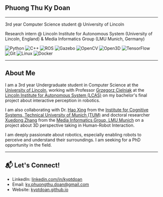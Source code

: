 ## Phuong Thu Ky Doan
---
3rd year Computer Science student @ University of Lincoln

Research intern @ Lincoln Institute for Autonomous System (University of Lincoln, England) & Media Informatics Group (LMU Munich, Germany)

![Python](https://img.shields.io/badge/-Python-3776AB?logo=python&logoColor=white)
![C++](https://img.shields.io/badge/-C++-00599C?logo=c%2B%2B&logoColor=white)
![ROS](https://img.shields.io/badge/-ROS-22314E?logo=ros&logoColor=white)
![Gazebo](https://img.shields.io/badge/-Gazebo-0097A9?logo=gazebo&logoColor=white)
![OpenCV](https://img.shields.io/badge/-OpenCV-5C3EE8?logo=opencv&logoColor=white)
![Open3D](https://img.shields.io/badge/-Open3D-3EA7A1?logo=Open3D&logoColor=white)
![TensorFlow](https://img.shields.io/badge/-TensorFlow-FF6F00?logo=tensorflow&logoColor=white)
![Git](https://img.shields.io/badge/-Git-F05032?logo=git&logoColor=white)
![Linux](https://img.shields.io/badge/-Linux-FCC624?logo=linux&logoColor=black)
![Docker](https://img.shields.io/badge/-Docker-2496ED?logo=docker&logoColor=white)

---

## About Me
I am a 3rd year Undergraduate student in Computer Science at the [University of Lincoln](https://lincoln.ac.uk), working with Professor [Grzegorz Cielniak](https://staff.lincoln.ac.uk/e69a17de-0ef1-4771-8004-646967ea1ac9) at the [Lincoln Institute for Autonomous System (LCAS)](https://lcas.lincoln.ac.uk) on my bachelor's final project about interactive perception in robotics.

I am also collaborating with Dr. [Hao Xing](https://www.ce.cit.tum.de/air/people/hao-xing-m-sc/) from the [Institute for Cognitive Systems, Technical University of Munich (TUM)](https://www.ce.cit.tum.de/ics/home/) and doctoral researcher [Xuedong Zhang](https://www.medien.ifi.lmu.de/team/xuedong.zhang/) from the [Media Informatics Group, LMU Munich](https://www.medien.ifi.lmu.de/) on a project about 3D perspective taking in Human-Robot Interaction.

I am deeply passionate about robotics, especially enabling robots to perceive and understand their surroundings. I am seeking for a PhD opportunity in the field.

---

## 📬 Let's Connect!
- LinkedIn: [linkedin.com/in/kyptdoan](https://linkedin.com/in/kyptdoan)
- Email: ky.phuongthu.doan@gmail.com
- Website: [kyptdoan.github.io](https://kyptdoan.github.io)


